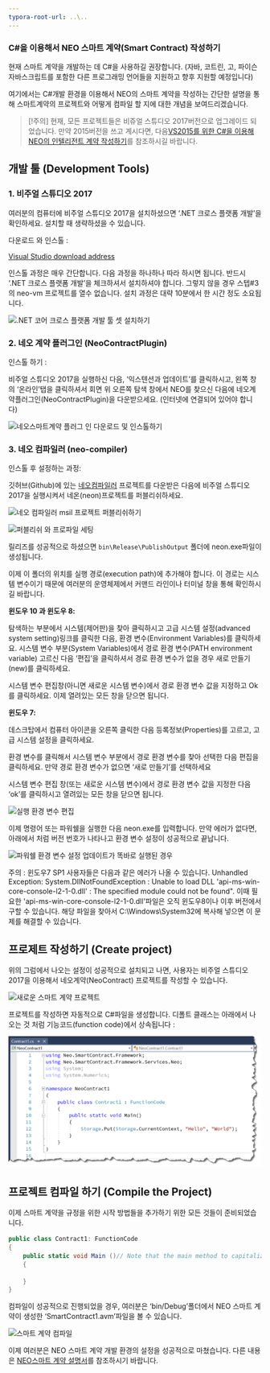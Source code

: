 ```yaml
---
typora-root-url: ..\..
---
```


### C#을 이용해서 NEO 스마트 계약(Smart Contract) 작성하기 

현재 스마트 계약을 개발하는 데 C#을 사용하길 권장합니다. (자바, 코트린, 고, 파이슨 자바스크립트를 포함한 다른 프로그래밍 언어들을 지원하고 향후 지원할 예정입니다)

여기에서는 C#개발 환경을 이용해서 NEO의 스마트 계약을 작성하는 간단한 설명을 통해 스마트계약의 프로젝트와 어떻게 컴파일 할 지에 대한 개념을 보여드리겠습니다.

   > [!주의]
   > 현재, 모든 프로젝트들은 비쥬얼 스튜디오 2017버전으로 업그레이드 되었습니다. 만약 2015버전을 쓰고 계시다면, 다음[VS2015를 위한 C#을 이용해 NEO의 인텔리전트 계약 작성하기](getting-started-2015.md)를 참조하시길 바랍니다. 

## 개발 툴 (Development Tools)

### 1. 비주얼 스튜디오 2017

여러분의 컴퓨터에 비주얼 스튜디오 2017을 설치하셨으면 ‘.NET 크로스 플랫폼 개발’을 확인하세요. 설치할 때 생략하셨을 수 있습니다. 

다운로드 와 인스톨 :

[Visual Studio download address](https://www.visualstudio.com/products/visual-studio-community-vs)

인스톨 과정은 매우 간단합니다. 다음 과정을 하나하나 따라 하시면 됩니다. 반드시 ‘.NET 크로스 플랫폼 개발’을 체크하셔서 설치하셔야 합니다. 그렇지 않을 경우 스텝#3의 neo-vm 프로젝트를 열수 없습니다. 설치 과정은 대략 10분에서 한 시간 정도 소요됩니다.  


![.NET 코어 크로스 플랫폼 개발 툴 셋 설치하기](https://github.com/neo-project/docs/blob/master/assets/install_core_cross_platform_development_toolset.png)

### 2. 네오 계약 플러그인 (NeoContractPlugin)

인스톨 하기 :

비주얼 스튜디오 2017을 실행하신 다음, ‘익스텐션과 업데이트’를 클릭하시고, 왼쪽 창의 ‘온라인’탭을 클릭하셔서 회면 위 오른쪽 탐색 창에서 NEO를 찾으신 다음에 네오계약플러그인(NeoContractPlugin)을 다운받으세요. (인터넷에 연결되어 있어야 합니다)

![네오스마트계약 플러그 인 다운로드 및 인스톨하기](https://github.com/neo-project/docs/blob/master/assets/download_and_install_smart_contract_plugin.png)

### 3. 네오 컴파일러 (neo-compiler)

인스톨 후 설정하는 과정:

깃허브(Github)에 있는 [네오컴파일러](https://github.com/neo-project/neo-compiler) 프로젝트를 다운받은 다음에 비주얼 스튜디오 2017을 실행시켜서 네온(neon)프로젝트를 퍼블리쉬하세요.


![네오 컴파일러 msil 프로젝트 퍼블리쉬하기](https://github.com/neo-project/docs/blob/master/assets/publish_neo_compiler_msil_project.png)

![퍼블리쉬 와 프로파일 세팅](https://github.com/neo-project/docs/blob/master/assets/publish_and_profile_settings.png)


릴리즈를 성공적으로 하셨으면 `bin\Release\PublishOutput` 폴더에 neon.exe파일이 생성됩니다. 

이제 이 폴더의 위치를 실행 경로(execution path)에 추가해야 합니다. 이 경로는 시스템 변수이기 때문에 여러분의 운영체제에서 커맨드 라인이나 터미널 창을 통해 확인하시길 바랍니다.

**윈도우 10 과 윈도우 8:**

 탐색하는 부분에서 시스템(제어판)을 찾아 클릭하시고 고급 시스템 설정(advanced system setting)링크를 클릭한 다음, 환경 변수(Environment Variables)를 클릭하세요. 시스템 변수 부분(System Variables)에서 경로 환경 변수(PATH environment variable) 고르신 다음 ‘편집’을 클릭하셔서 경로 환경 변수가 없을 경우 새로 만들기(new)를 클릭하세요.

시스템 변수 편집창(아니면 새로운 시스템 변수)에서 경로 환경 변수 값을 지정하고 Ok를 클릭하세요. 이제 열려있는 모든 창을 닫으면 됩니다. 

**윈도우 7:**

 데스크탑에서 컴퓨터 아이콘을 오른쪽 클릭한 다음 등록정보(Properties)를 고르고, 고급 시스템 설정을 클릭하세요.


환경 변수를 클릭해서 시스템 변수 부분에서 경로 환경 변수를 찾아 선택한 다음 편집을 클릭하세요. 만약 경로 환경 변수가 없으면 ‘새로 만들기’를 선택하세요
  
 시스템 변수 편집 창(또는 새로운 시스템 변수)에서 경로 환경 변수 값을 지정한 다음 ‘ok’를 클릭하시고 열려있는 모든 창을 닫으면 됩니다. 

![실행 환경 변수 편집](https://github.com/neo-project/docs/blob/master/assets/edit_environmental_variables.png)

이제 명령어 또는 파워쉘을 실행한 다음 neon.exe를 입력합니다. 만약 에러가 없다면, 아래에서  처럼 버전 번호가 나타나고 환경 변수 설정이 성공적으로 끝납니다.

![파워쉘 환경 변수 설정 업데이트가 똑바로 실행된 경우](https://github.com/neo-project/docs/blob/master/assets/powershell_enviornment_variabled_updated_correctly.png)


주의 : 윈도우7 SP1 사용자들은 다음과 같은 에러가 나올 수 있습니다. Unhandled Exception: System.DllNotFoundException : Unable to load DLL 'api-ms-win-core-console-l2-1-0.dll' : The specified module could not be found". 이때 필요한 'api-ms-win-core-console-l2-1-0.dll'파일은 오직 윈도우8이나 이후 버전에서 구할 수 있습니다. 해당 파일을 찾아서 C:\Windows\System32에 복사해 넣으면 이 문제를 해결할 수 있습니다. 
 
## 프로제트 작성하기 (Create project)

위의 그럼에서 나오는 설정이 성공적으로 설치되고 나면, 사용자는 비주얼 스튜디오2017을 이용해서 네오계약(NeoContract) 프로젝트를 작성할 수 있습니다. 

![새로운 스마트 계약 프로젝트](https://github.com/neo-project/docs/blob/master/assets/new_smart_contract_project.png)

프로젝트를 작성하면 자동적으로 C#파일을 생성합니다. 디폴트 클래스는 아래에서 나오는 것 처럼 기능코드(function code)에서 상속됩니다 : 

![스마트 계약 기능 코드](/assets/smart_contract_function_code.png)


## 프로젝트 컴파일 하기 (Compile the Project)

이제 스마트 계약을 규정을 위한 시작 방법들을 추가하기 위한 모든 것들이 준비되었습니다.

```c#
public class Contract1: FunctionCode
{
    public static void Main ()// Note that the main method to capitalize
    {
        
    }
}
```

컴파일이 성공적으로 진행되었을 경우, 여러분은 ‘bin/Debug’폴더에서 NEO 스마트 계약이 생성한 ‘SmartContract1.avm’파일을 볼 수 있습니다. 

![스마트 계약 컴파일](https://github.com/neo-project/docs/blob/master/assets/compile_smart_contract.png)


이제 여러분은 NEO 스마트 계약 개발 환경의 설정을 성공적으로 마쳤습니다. 다른 내용은 [NEO스마트 계약 설명서](tutorial.md)를 참조하시기 바랍니다. 
